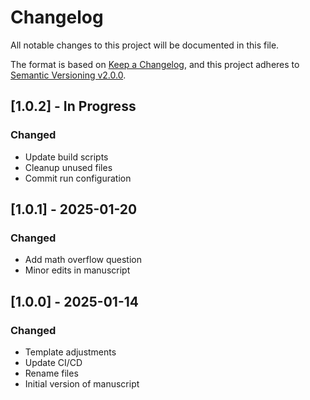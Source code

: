 # Changelog

All notable changes to this project will be documented in this file.

The format is based on [Keep a Changelog](https://keepachangelog.com/en/1.0.0/),
and this project adheres to [Semantic Versioning v2.0.0](https://semver.org/spec/v2.0.0.html).

## [1.0.2] - In Progress

### Changed

- Update build scripts
- Cleanup unused files
- Commit run configuration

## [1.0.1] - 2025-01-20

### Changed

- Add math overflow question
- Minor edits in manuscript

## [1.0.0] - 2025-01-14

### Changed

- Template adjustments
- Update CI/CD
- Rename files
- Initial version of manuscript
